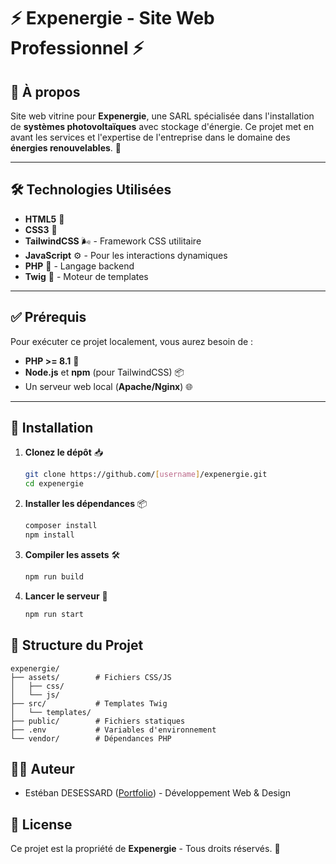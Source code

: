 # ⚡ Expenergie - Site Web Professionnel ⚡

## 🌟 À propos
Site web vitrine pour **Expenergie**, une SARL spécialisée dans l'installation de **systèmes photovoltaïques** avec stockage d'énergie. Ce projet met en avant les services et l'expertise de l'entreprise dans le domaine des **énergies renouvelables**. 🌱

---

## 🛠️ Technologies Utilisées

- **HTML5** 📄
- **CSS3** 🎨
- **TailwindCSS** 🌬️ - Framework CSS utilitaire
- **JavaScript** ⚙️ - Pour les interactions dynamiques
- **PHP** 🐘 - Langage backend
- **Twig** 🧩 - Moteur de templates

---

## ✅ Prérequis

Pour exécuter ce projet localement, vous aurez besoin de :

- **PHP >= 8.1** 🐘
- **Node.js** et **npm** (pour TailwindCSS) 📦
- Un serveur web local (**Apache/Nginx**) 🌐

---

## 🚀 Installation

1. **Clonez le dépôt** 📥
   ```bash
   git clone https://github.com/[username]/expenergie.git
   cd expenergie
    ```
   
2. **Installer les dépendances** 📦
    ```bash
    composer install
    npm install
    ```
   
3. **Compiler les assets** 🛠️
    ```bash
    npm run build
    ```
   
4. **Lancer le serveur** 🚀
    ```bash
    npm run start
    ```

## 📂 Structure du Projet

    expenergie/
    ├── assets/        # Fichiers CSS/JS
    │   ├── css/
    │   └── js/
    ├── src/           # Templates Twig
    │   └── templates/
    ├── public/        # Fichiers statiques
    ├── .env           # Variables d'environnement
    └── vendor/        # Dépendances PHP


## 👨‍💻 Auteur

- Estéban DESESSARD ([Portfolio](https://esteban-desessard.fr)) - Développement Web & Design


## 📝 License

Ce projet est la propriété de **Expenergie** - Tous droits réservés. 🚫